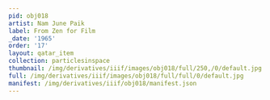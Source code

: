 ```yaml
---
pid: obj018
artist: Nam June Paik
label: From Zen for Film
_date: '1965'
order: '17'
layout: qatar_item
collection: particlesinspace
thumbnail: /img/derivatives/iiif/images/obj018/full/250,/0/default.jpg
full: /img/derivatives/iiif/images/obj018/full/full/0/default.jpg
manifest: /img/derivatives/iiif/obj018/manifest.json
---
```


